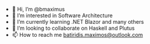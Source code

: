 - 👋 Hi, I’m @bmaximus
- 👀 I’m interested in Software Architecture
- 🌱 I’m currently learning .NET Blazor and many others
- 💞️ I’m looking to collaborate on Haskell and Plutus
- 📫 How to reach me batiridis.maximos@outlook.com

<!---
bmaximus/bmaximus is a ✨ special ✨ repository because its `README.md` (this file) appears on your GitHub profile.
You can click the Preview link to take a look at your changes.
--->
